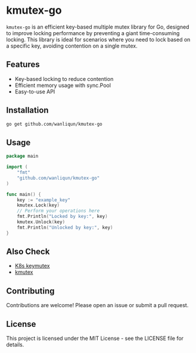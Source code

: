 # kmutex-go

`kmutex-go` is an efficient key-based multiple mutex library for Go, designed to improve locking performance by preventing a giant time-consuming locking. This library is ideal for scenarios where you need to lock based on a specific key, avoiding contention on a single mutex.

## Features

- Key-based locking to reduce contention
- Efficient memory usage with sync.Pool
- Easy-to-use API

## Installation

```sh
go get github.com/wanliqun/kmutex-go
```

## Usage

```go
package main

import (
    "fmt"
    "github.com/wanliqun/kmutex-go"
)

func main() {
    key := "example_key"
    kmutex.Lock(key)
    // Perform your operations here
    fmt.Println("Locked by key:", key)
    kmutex.Unlock(key)
    fmt.Println("Unlocked by key:", key)
}
```

## Also Check

- [K8s keymutex](https://pkg.go.dev/k8s.io/utils/keymutex)
- [kmutex](https://github.com/im7mortal/kmutex)

## Contributing

Contributions are welcome! Please open an issue or submit a pull request.

## License

This project is licensed under the MIT License - see the LICENSE file for details.

